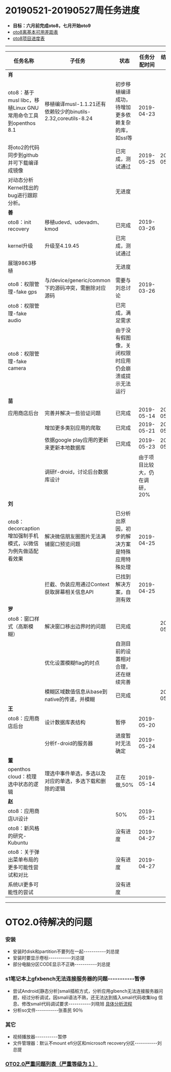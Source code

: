 # 20190521-20190527周任务进度
- **目标：六月前完成oto8，七月开始oto9**
- [oto8离基本可用差距表](https://github.com/openthos/app-testing-results/blob/master/%E6%B5%8B%E8%AF%95%E5%86%85%E5%AE%B9%E5%8F%8A%E7%BB%93%E6%9E%9C/%E5%8A%9F%E8%83%BD%E6%B5%8B%E8%AF%95%E7%9B%B8%E5%85%B3/oto8%E7%A6%BB%E5%9F%BA%E6%9C%AC%E5%8F%AF%E7%94%A8%E5%B7%AE%E8%B7%9D%E8%A1%A8.md)
- [oto8项目进度表](https://github.com/openthos/app-testing-results/blob/master/list/%E5%8A%9F%E8%83%BD%E7%82%B9%E5%88%97%E8%A1%A8/oto8%E9%A1%B9%E7%9B%AE%E8%BF%9B%E5%BA%A6%E8%A1%A8.md)

***

任务名称|子任务|状态|任务分配时间|结束时间|备注
-----|-----|-----|-----|-----|-----
**肖**|||||
oto8：基于musl libc，移植Linux GNU常用命令工具到openthos 8.1|移植编译musl-1.1.21还有依赖较少的binutils-2.32,coreutils-8.24|初步移植编译成功，待增加更多依赖复杂的库，如ssl等|2019-04-23||
将oto2的代码同步到github并可下载编译成镜像||已完成，测试通过|2019-05-25|2019-05-27|
对动态分析Kernel找出的bug进行跟踪分析。||无进度|||
**善**|||||
oto8：init recovery|移植udevd、udevadm、kmod|已完成|2019-03-26||
kernel升级|升级至4.19.45|已完成，测试通过|||
展瑞9863移植||无进度|||
oto8：权限管理-fake gps|与/device/generic/common下的源码冲突，需删除对应源码|需要与刘总讨论|2019-03-26||
oto8：权限管理-fake audio||已完成，满足需求|||
oto8：权限管理-fake camera||由于没有假图像，关闭权限时应用仍会崩溃或提示无法运行|||
**苗**|||||
应用商店后台|完善并解决一些验证问题|已完成|2019-05-14|2019-05-21|
||增加更多类别应用的爬取|已完成|2019-05-21|2019-05-23|
||依据google play应用的更新来更新本地数据库|已完成|2019-05-23|2019-05-24|
||调研f-droid，讨论后台数据库设计||由于项目比较大，仍在调研，20%||
**刘**|||||
oto8：decorcaption增加强制手机模式，以微信为例先做适配看效果|解决微信朋友圈图片无法满铺窗口预览问题|已分析出原因，初步的解决方案是特殊应用特殊处理|2019-04-25||
||拦截、伪装应用通过Context获取屏幕相关信息API|已找到解决方案，自测有效|2019-04-25||
**罗**|||||
oto8：窗口样式（高斯模糊）|解决窗口移出边界时的问题|已完成||2019-05-27|
||优化设置模糊flag的时点|自测目前的设置相对合理，还在继续完善||
||模糊区域数值信息从base到native的传递，并模糊|已完成||2019-05-27|
**王**|||||
oto8：应用商店后台|设计数据库表结构|暂停|2019-05-20||
||分析f-droid的服务器|进度暂时无法确定|2019-05-24||
**董**|||||
openthos cloud：梳理选中状态的逻辑|理选中事件单选，多选以及对应的单选，多选下载和删除的逻辑|正在做,50%|2019-05-14||
**赵**|||||
oto8：应用商店UI设计||50%|2019-05-21||
oto8：新风格的研究-Kubuntu||没有进度|2019-04-27||
oto8：关于弹出菜单布局的更多可能性尝试和对比||没有进度|2019-04-27||
系统UI更多可能性的尝试||没有进度|||

***

# OTO2.0待解决的问题
### 安装
- 安装时disk和partition不要列在一起-----------刘总提
- 安装时要显示卷标-----------刘总提
- 部分电脑分区CODE显示不正确-----------刘总提

### s1笔记本上gfxbench无法连接服务器的问题-----------暂停
- 尝试Android[静态分析]smali插桩方式，分析应用glbench无法连接服务器问题，经过分析调试，因smali语法不熟，还无法达到插入smali代码收集log 信息、修改smali代码调试要求-----------刘晓旭 [具体分析流程](https://github.com/openthos/multiwin-analysis/blob/master/multiwindow/liuxx/Android%20smali%22%E6%8F%92%E6%A1%A9%22%E8%B0%83%E8%AF%95apk.md)
- 分析so文件-----------张善民 90％
  
### 其它
- 视频播放器-----------暂停
- 文件管理器：默认不mount efi分区和microsoft recovery分区-----------刘总提

### [OTO2.0严重问题列表（严重等级为１）](https://github.com/openthos/app-testing-results/blob/master/%E6%B5%8B%E8%AF%95%E5%86%85%E5%AE%B9%E5%8F%8A%E7%BB%93%E6%9E%9C/%E5%8A%9F%E8%83%BD%E6%B5%8B%E8%AF%95%E7%9B%B8%E5%85%B3/OTO2.0%E4%B8%A5%E9%87%8D%E9%97%AE%E9%A2%98%E5%88%97%E8%A1%A8.md)
